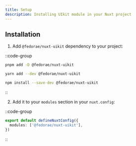 ```yaml
---
title: Setup
description: Installing UIkit module in your Nuxt project
---
```


## Installation

1. Add `@fedorae/nuxt-uikit` dependency to your project:

::code-group

```bash [PNPM]
pnpm add -D @fedorae/nuxt-uikit

```

```bash [Yarn]
yarn add --dev @fedorae/nuxt-uikit
```

```bash [NPM]
npm install --save-dev @fedorae/nuxt-uikit
```

::

2. Add it to your `modules` section in your `nuxt.config`:

::code-group

```ts [nuxt.config]
export default defineNuxtConfig({
  modules: ['@fedorae/nuxt-uikit'],
})
```

::
